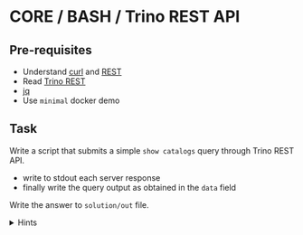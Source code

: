 # CORE / BASH / Trino REST API

## Pre-requisites
- Understand [curl](https://curl.se/docs/) and [REST](https://restfulapi.net/)
- Read [Trino REST](https://trino.io/docs/current/develop/client-protocol.html)
- [jq](https://stedolan.github.io/jq/)
- Use `minimal` docker demo

## Task
Write a script that submits a simple `show catalogs` query through Trino REST API.
- write to stdout each server response
- finally write the query output as obtained in the `data` field

Write the answer to `solution/out` file.

<details>
  <summary>Hints</summary>
  
  1. Create script file `solution/trino_rest_api.sh`
  2. Use `jq` to save the response attributes we are interested in to a variable (i.e. `$(echo $response | jq -r '.nextUri')`) 
  3. Leverage a [`while` loop](https://www.geeksforgeeks.org/bash-scripting-while-loop/) to continue fetching query results and break out of the loop when the response `state='FINISHED'`
  4. Run the script (`trino_rest_api.sh`) and redirect [stdout](https://linuxhint.com/bash_stdin_stderr_stdout/) to `solution/out`:
</details>

